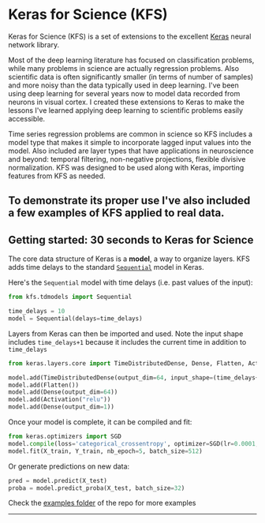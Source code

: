 # Keras for Science (KFS)

Keras for Science (KFS) is a set of extensions to the excellent [Keras](https://github.com/chollet/keras) neural network library.

Most of the deep learning literature has focused on classification problems, while many problems in science are actually regression problems. Also scientific data is often significantly smaller (in terms of number of samples) and more noisy than the data typically used in deep learning. I've been using deep learning for several years now to model data recorded from neurons in visual cortex. I created these extensions to Keras to make the lessons I've learned applying deep learning to scientific problems easily accessible.

Time series regression problems are common in science so KFS includes a model type that makes it simple to incorporate lagged input values into the model. Also included are layer types that have applications in neuroscience and beyond: temporal filtering, non-negative projections, flexible divisive normalization. KFS was designed to be used along with Keras, importing features from KFS as needed.

To demonstrate its proper use I've also included a few examples of KFS applied to real data.
------------------



## Getting started: 30 seconds to Keras for Science

The core data structure of Keras is a __model__, a way to organize layers. KFS adds time delays to the standard [`Sequential`](http://keras.io/models/#sequential) model in Keras.

Here's the `Sequential` model with time delays (i.e. past values of the input):

```python
from kfs.tdmodels import Sequential

time_delays = 10
model = Sequential(delays=time_delays)
```

Layers from Keras can then be imported and used. Note the input shape includes ```time_delays+1``` because it includes the current time in addition to ```time_delays```

```python
from keras.layers.core import TimeDistributedDense, Dense, Flatten, Activation

model.add(TimeDistributedDense(output_dim=64, input_shape=(time_delays+1, 100,))
model.add(Flatten())
model.add(Dense(output_dim=64))
model.add(Activation("relu"))
model.add(Dense(output_dim=1))

```

Once your model is complete, it can be compiled and fit:
```python
from keras.optimizers import SGD
model.compile(loss='categorical_crossentropy', optimizer=SGD(lr=0.0001, momentum=0.5, nesterov=True))
model.fit(X_train, Y_train, nb_epoch=5, batch_size=512)
```

Or generate predictions on new data:
```python
pred = model.predict(X_test)
proba = model.predict_proba(X_test, batch_size=32)
```
Check the [examples folder](https://github.com/the-moliver/kfs/tree/master/examples) of the repo for more examples


------------------